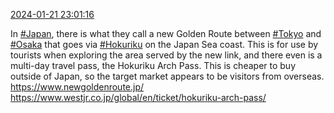 [2024-01-21 23:01:16](https://mstdn.social/@hill_wanderer/111796425627755265)

In <a href="https://mstdn.social/tags/Japan" class="mention hashtag" rel="tag">#Japan</a>, there is what they call a new Golden Route between <a href="https://mstdn.social/tags/Tokyo" class="mention hashtag" rel="tag">#Tokyo</a> and <a href="https://mstdn.social/tags/Osaka" class="mention hashtag" rel="tag">#Osaka</a> that goes via <a href="https://mstdn.social/tags/Hokuriku" class="mention hashtag" rel="tag">#Hokuriku</a> on the Japan Sea coast. This is for use by tourists when exploring the area served by the new link, and there even is a multi-day travel pass, the Hokuriku Arch Pass. This is cheaper to buy outside of Japan, so the target market appears to be visitors from overseas. <a href="https://www.newgoldenroute.jp/" target="_blank" rel="nofollow noopener noreferrer" translate="no">https://www.<span class="">newgoldenroute.jp/</a> <a href="https://www.westjr.co.jp/global/en/ticket/hokuriku-arch-pass/" target="_blank" rel="nofollow noopener noreferrer" translate="no">https://www.westjr.co.jp/global/en/ticket/hokuriku-arch-pass/</a>